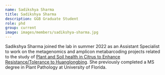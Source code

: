 ```yaml
---
name: Sadikshya Sharma
title: Sadikshya Sharma
description: GGB Graduate Student
role: phd
group: current
image: images/members/sadikshya-sharma.jpg
---
```


Sadikshya Sharma joined the lab in summer 2022 as an Assistant Specialist to work on the metagenomics and amplicon metabarcoding projects related to the study of [Plant and Soil health in Citrus to Enhance Resistance/Tolerance to Huanglongbing](https://citrus-hlb-micro.github.io/). She previously completed a MS degree in Plant Pathology at University of Florida.
